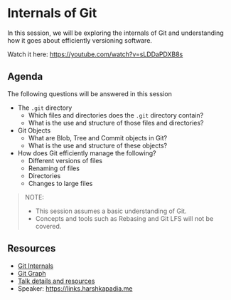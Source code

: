 # Internals of Git

In this session, we will be exploring the internals of Git and understanding how it goes about efficiently versioning software.

Watch it here: https://youtube.com/watch?v=sLDDaPDXB8s

## Agenda

The following questions will be answered in this session

-   The `.git` directory
    -   Which files and directories does the `.git` directory contain?
    -   What is the use and structure of those files and directories?
-   Git Objects
    -   What are Blob, Tree and Commit objects in Git?
    -   What is the use and structure of these objects?
-   How does Git efficiently manage the following?
    -   Different versions of files
    -   Renaming of files
    -   Directories
    -   Changes to large files

> NOTE:
>
> -   This session assumes a basic understanding of Git.
> -   Concepts and tools such as Rebasing and Git LFS will not be covered.

## Resources

-   [Git Internals](https://git.harshkapadia.me)
-   [Git Graph](https://harshkapadia2.github.io/git-graph)
-   [Talk details and resources](https://talks.harshkapadia.me/git_internals)
-   Speaker: https://links.harshkapadia.me
